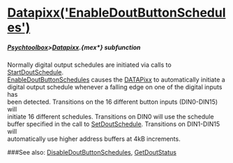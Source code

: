 # [Datapixx('EnableDoutButtonSchedules')](Datapixx-EnableDoutButtonSchedules) 
##### [Psychtoolbox](Psychtoolbox)>[Datapixx](Datapixx).{mex*} subfunction


Normally digital output schedules are initiated via calls to [StartDoutSchedule](StartDoutSchedule).  
[EnableDoutButtonSchedules](EnableDoutButtonSchedules) causes the [DATAPixx](DATAPixx) to automatically initiate a  
digital output schedule whenever a falling edge on one of the digital inputs has  
been detected. Transitions on the 16 different button inputs (DIN0-DIN15) will  
initiate 16 different schedules. Transitions on DIN0 will use the schedule  
buffer specified in the call to [SetDoutSchedule](SetDoutSchedule). Transitions on DIN1-DIN15 will  
automatically use higher address buffers at 4kB increments.  
  


###See also:
[DisableDoutButtonSchedules](Datapixx-DisableDoutButtonSchedules), [GetDoutStatus](Datapixx-GetDoutStatus)
